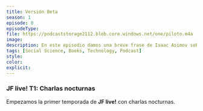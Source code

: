 ```yaml
---
title: Versión Beta
season: 1
episode: 0
episodeType:
file: https://podcaststorage2112.blob.core.windows.net/one/piloto.m4a
image:
description: En este episodio damos una breve frase de Isaac Asimov sobre la ignorancia y la política.
tags: [Social Science, Books, Technology, Podcast]
style:
color:
explicit:
---
```


### JF live! T1: Charlas nocturnas
Empezamos la primer temporada de **JF live!** con charlas nocturnas.
